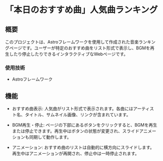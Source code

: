 # 「本日のおすすめ曲」人気曲ランキング

## 概要

このプロジェクトは、Astroフレームワークを使用して作成された音楽ランキングページです。ユーザーが特定のおすすめ曲をリスト形式で表示し、BGMを再生したり停止したりできるインタラクティブなWebページです。

### 使用技術

- Astroフレームワーク

## 機能

- おすすめ曲表示: 人気曲がリスト形式で表示されます。各曲にはアーティスト名、タイトル、サムネイル画像、リンクが含まれています。

- BGM再生・停止: ページの下部にあるボタンをクリックすると、BGMを再生または停止できます。再生中はボタンの状態が変更され、スライドアニメーションも同期して動作します。

- アニメーション: おすすめ曲のリストは自動的に横方向にスライドします。再生中はアニメーションが再開され、停止中は一時停止されます。
